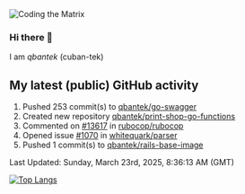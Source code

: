 <img alt="Coding the Matrix" src="https://github.com/user-attachments/assets/59fbca1f-0b00-464b-a8c9-24de1ec70c75">

### Hi there 👋

I am *qbantek* (cuban-tek)

<!--
**qbantek/qbantek** is a ✨ _special_ ✨ repository because its `README.md` (this file) appears on your GitHub profile.

Here are some ideas to get you started:

- 🔭 I’m currently working on ...
- 🌱 I’m currently learning ...
- 👯 I’m looking to collaborate on ...
- 🤔 I’m looking for help with ...
- 💬 Ask me about ...
- 📫 How to reach me: ...
- ⚡ Fun fact: ...
-->

## My latest (public) GitHub activity
<!--RECENT_ACTIVITY:start-->
1. Pushed 253 commit(s) to [qbantek/go-swagger](https://github.com/qbantek/go-swagger)<br>
2. Created new repository [qbantek/print-shop-go-functions](https://github.com/qbantek/print-shop-go-functions)<br>
3. Commented on [#13617](https://github.com/rubocop/rubocop/issues/13617#issuecomment-2726705512) in [rubocop/rubocop](https://github.com/rubocop/rubocop)<br>
4. Opened issue [#1070](https://github.com/whitequark/parser/issues/1070) in [whitequark/parser](https://github.com/whitequark/parser)<br>
5. Pushed 1 commit(s) to [qbantek/rails-base-image](https://github.com/qbantek/rails-base-image)<br>
<!--RECENT_ACTIVITY:end-->

<!--RECENT_ACTIVITY:last_update-->
Last Updated: Sunday, March 23rd, 2025, 8:36:13 AM (GMT)
<!--RECENT_ACTIVITY:last_update_end-->


[![Top Langs](https://github-readme-stats.vercel.app/api/top-langs/?username=qbantek&langs_count=10&hide_progress=true)](https://github.com/anuraghazra/github-readme-stats)
